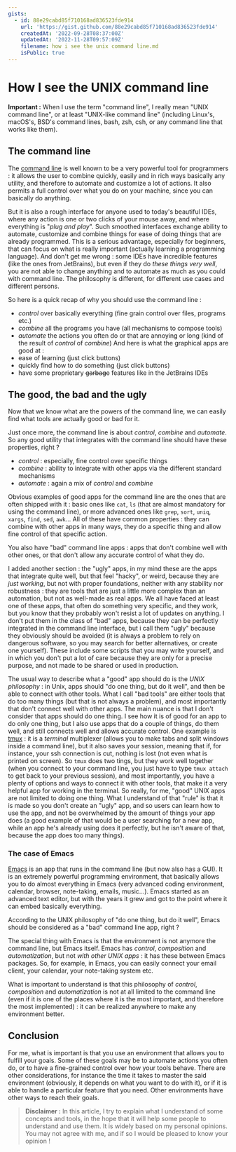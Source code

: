 ```yaml
---
gists:
  - id: 88e29cabd85f710168ad836523fde914
    url: 'https://gist.github.com/88e29cabd85f710168ad836523fde914'
    createdAt: '2022-09-28T08:37:00Z'
    updatedAt: '2022-11-28T09:57:09Z'
    filename: how i see the unix command line.md
    isPublic: true
---
```

# How I see the UNIX command line

**Important :** When I use the term "command line", I really mean "UNIX command line", or at least "UNIX-like command line" (including Linux's, macOS's, BSD's command lines, bash, zsh, csh, or any command line that works like them).

## The command line

The [command line](https://en.wikipedia.org/wiki/Command-line_interface) is well known to be a very powerful tool for programmers : it allows the user to combine quickly, easily and in rich ways basically any utility, and therefore to automate and customize a lot of actions. It also permits a full control over what you do on your machine, since you can basically do anything.

But it is also a rough interface for anyone used to today's beautiful IDEs, where any action is one or two clicks of your mouse away, and where everything is "_plug and play_". Such smoothed interfaces exchange ability to automate, customize and combine things for ease of doing things that are already programmed. This is a serious advantage, especially for beginners, that can focus on what is really important (actually learning a programming language). And don't get me wrong : some IDEs have incredible features (like the ones from JetBrains), but even if they do _these things very well_, you are not able to change anything and to automate as much as you could with command line. The philosophy is different, for different use cases and different persons.

So here is a quick recap of why you should use the command line :
 - _control_ over basically everything (fine grain control over files, programs etc.)
 - _combine_ all the programs you have (all mechanisms to compose tools)
 - _automate_ the actions you often do or that are annoying or long (kind of the result of _control_ of _combine_)
And here is what the graphical apps are good at :
 - ease of learning (just click buttons)
 - quickly find how to do something (just click buttons)
 - have some proprietary ~~garbage~~ features like in the JetBrains IDEs

## The good, the bad and the ugly

Now that we know what are the powers of the command line, we can easily find what tools are actually good or bad for it.

Just once more, the command line is about _control_, _combine_ and _automate_.
So any good utility that integrates with the command line should have these properties, right ? 
 - _control_ : especially, fine control over specific things 
 - _combine_ : ability to integrate with other apps via the different standard mechanisms
 - _automate_ : again a mix of _control_ and _combine_

Obvious examples of good apps for the command line are the ones that are often shipped with it : basic ones like `cat`, `ls` (that are almost mandatory for using the command line), or more advanced ones like `grep`, `sort`, `uniq`, `xargs`, `find`, `sed`, `awk`...
All of these have common properties : they can combine with other apps in many ways, they do a specific thing and allow fine control of that specific action.

You also have "bad" command line apps : apps that don't combine well with other ones, or that don't allow any accurate control of what they do.

I added another section : the "ugly" apps, in my mind these are the apps that integrate quite well, but that feel "hacky", or weird, because they are _just working_, but not with proper foundations, neither with any stability nor robustness : they are tools that are just a little more complex than an automation, but not as well-made as real apps. We all have faced at least one of these apps, that often do something very specific, and they work, but you know that they probably won't resist a lot of updates on anything. I don't put them in the class of "bad" apps, because they can be perfectly integrated in the command line interface, but i call them "ugly" because they obviously should be avoided (it is always a problem to rely on dangerous software, so you may search for better alternatives, or create one yourself). These include some scripts that you may write yourself, and in which you don't put a lot of care because they are only for a precise purpose, and not made to be shared or used in production.

The usual way to describe what a "good" app should do is the _UNIX philosophy_ : in Unix, apps should "do one thing, but do it well", and then be able to connect with other tools. What I call "bad tools" are either tools that do too many things (but that is not always a problem), and most importantly that don't connect well with other apps. The main nuance is that I don't consider that apps should do one thing. I see how it is of good for an app to do only one thing, but I also use apps that do a couple of things, do them well, and still connects well and allows accurate control. One example is [tmux](https://github.com/tmux/tmux/wiki) : it is a _terminal_ multiplexer (allows you to make tabs and split windows inside a command line), but it also saves your session, meaning that if, for instance, your ssh connection is cut, nothing is lost (not even what is printed on screen). So `tmux` does two tings, but they work well together (when you connect to your command line, you just have to type `tmux attach` to get back to your previous session), and most importantly, you have a plenty of options and ways to connect it with other tools, that make it a very helpful app for working in the terminal. So really, for me, "good" UNIX apps are not limited to doing one thing. What I understand of that "rule" is that it is made so you don't create an "ugly" app, and so users can learn how to use the app, and not be overwhelmed by the amount of things your app does (a good example of that would be a user searching for a new app, while an app he's already using does it perfectly, but he isn't aware of that, because the app does too many things).

### The case of Emacs

[Emacs](https://www.gnu.org/software/emacs/) is an app that runs in the command line (but now also has a GUI). It is an extremely powerful programming environment, that basically allows you to do almost everything in Emacs (very advanced coding environment, calendar, browser, note-taking, emails, music...).
Emacs started as an advanced text editor, but with the years it grew and got to the point where it can embed basically everything.

According to the UNIX philosophy of "do one thing, but do it well", Emacs should be considered as a "bad" command line app, right ?

The special thing with Emacs is that the environment is not anymore the command line, but Emacs itself. Emacs has _control_, _composition_ and _automatization_, but not _with other UNIX apps_ : it has these between Emacs packages. So, for example, in Emacs, you can easily connect your email client, your calendar, your note-taking system etc.

What is important to understand is that this philosophy of _control_, _composition_ and _automatization_ is not at all limited to the command line (even if it is one of the places where it is the most important, and therefore the most implemented) : it can be realized anywhere to make any environment better.


## Conclusion

For me, what is important is that you use an environment that allows you to fulfill your goals.
Some of these goals may be to automate actions you often do, or to have a fine-grained control over how your tools behave.
There are other considerations, for instance the time it takes to master the said environment (obviously, it depends on what you want to do with it), or if it is able to handle a particular feature that you need.
Other environments have other ways to reach their goals.


> **Disclaimer :**
> In this article, I try to explain what I understand of some concepts and tools, in the hope that it will help some people to understand and use them.
> It is widely based on my personal opinions. You may not agree with me, and if so I would be pleased to know your opinion !
